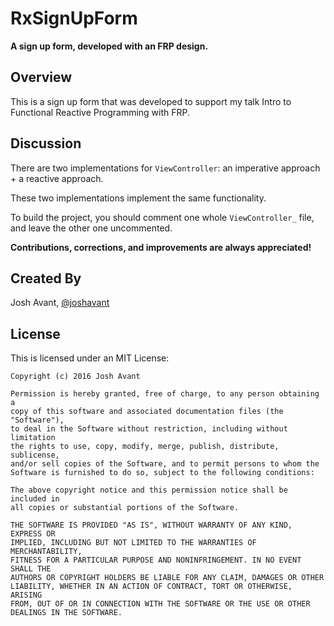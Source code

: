 # RxSignUpForm

**A sign up form, developed with an FRP design.**

## Overview
This is a sign up form that was developed to support my talk Intro to Functional Reactive Programming with FRP.

## Discussion

There are two implementations for `ViewController`: an imperative approach + a reactive approach.

These two implementations implement the same functionality.

To build the project, you should comment one whole `ViewController_` file, and leave the other one uncommented.

**Contributions, corrections, and improvements are always appreciated!**

## Created By
Josh Avant, [@joshavant](https://twitter.com/joshavant)

## License
This is licensed under an MIT License:

    Copyright (c) 2016 Josh Avant

    Permission is hereby granted, free of charge, to any person obtaining a
    copy of this software and associated documentation files (the "Software"),
    to deal in the Software without restriction, including without limitation
    the rights to use, copy, modify, merge, publish, distribute, sublicense,
    and/or sell copies of the Software, and to permit persons to whom the
    Software is furnished to do so, subject to the following conditions:

    The above copyright notice and this permission notice shall be included in
    all copies or substantial portions of the Software.

    THE SOFTWARE IS PROVIDED "AS IS", WITHOUT WARRANTY OF ANY KIND, EXPRESS OR
    IMPLIED, INCLUDING BUT NOT LIMITED TO THE WARRANTIES OF MERCHANTABILITY,
    FITNESS FOR A PARTICULAR PURPOSE AND NONINFRINGEMENT. IN NO EVENT SHALL THE
    AUTHORS OR COPYRIGHT HOLDERS BE LIABLE FOR ANY CLAIM, DAMAGES OR OTHER
    LIABILITY, WHETHER IN AN ACTION OF CONTRACT, TORT OR OTHERWISE, ARISING
    FROM, OUT OF OR IN CONNECTION WITH THE SOFTWARE OR THE USE OR OTHER
    DEALINGS IN THE SOFTWARE.